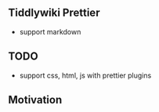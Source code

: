 <!-- plugin template readme -->

## Tiddlywiki Prettier

* support markdown

## TODO

* support css, html, js with prettier plugins

## Motivation

<!-- your plugin motivation, or why you write this plugin -->
